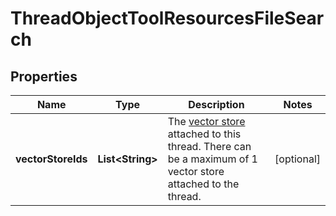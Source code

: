 # ThreadObjectToolResourcesFileSearch

## Properties
Name | Type | Description | Notes
------------ | ------------- | ------------- | -------------
**vectorStoreIds** | **List&lt;String&gt;** | The [vector store](/docs/api-reference/vector-stores/object) attached to this thread. There can be a maximum of 1 vector store attached to the thread.  |  [optional]
